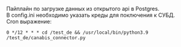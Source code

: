 Пайплайн по загрузке данных из открытого api в Postgres.  
В config.ini необходимо указать креды для поключения к СУБД.  
Cron выражение:
```console
0 */12 * * * cd /test_de && /usr/local/bin/python3.9  /test_de/canabis_connector.py
```
